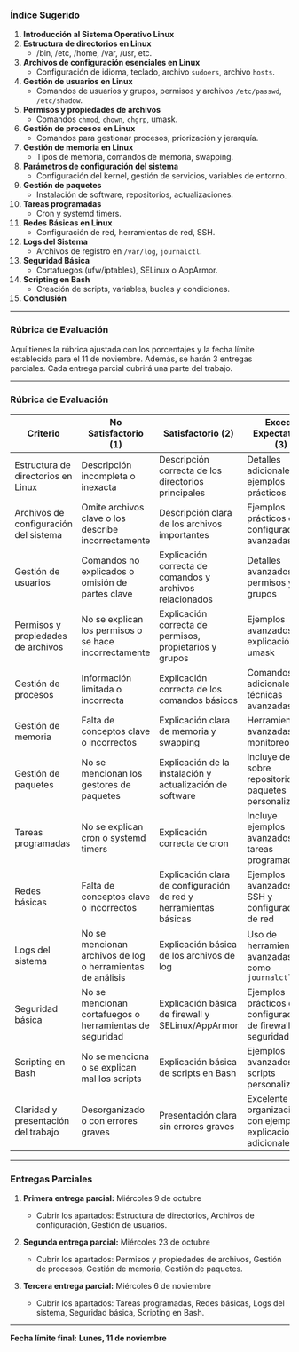 
### Índice Sugerido

1. **Introducción al Sistema Operativo Linux**
2. **Estructura de directorios en Linux**  
   - /bin, /etc, /home, /var, /usr, etc.
3. **Archivos de configuración esenciales en Linux**  
   - Configuración de idioma, teclado, archivo `sudoers`, archivo `hosts`.
4. **Gestión de usuarios en Linux**  
   - Comandos de usuarios y grupos, permisos y archivos `/etc/passwd`, `/etc/shadow`.
5. **Permisos y propiedades de archivos**  
   - Comandos `chmod`, `chown`, `chgrp`, umask.
6. **Gestión de procesos en Linux**  
   - Comandos para gestionar procesos, priorización y jerarquía.
7. **Gestión de memoria en Linux**  
   - Tipos de memoria, comandos de memoria, swapping.
8. **Parámetros de configuración del sistema**  
   - Configuración del kernel, gestión de servicios, variables de entorno.
9. **Gestión de paquetes**  
   - Instalación de software, repositorios, actualizaciones.
10. **Tareas programadas**  
    - Cron y systemd timers.
11. **Redes Básicas en Linux**  
    - Configuración de red, herramientas de red, SSH.
12. **Logs del Sistema**  
    - Archivos de registro en `/var/log`, `journalctl`.
13. **Seguridad Básica**  
    - Cortafuegos (ufw/iptables), SELinux o AppArmor.
14. **Scripting en Bash**  
    - Creación de scripts, variables, bucles y condiciones.
15. **Conclusión**

---

### Rúbrica de Evaluación

Aquí tienes la rúbrica ajustada con los porcentajes y la fecha límite establecida para el 11 de noviembre. Además, se harán 3 entregas parciales. Cada entrega parcial cubrirá una parte del trabajo. 

---

### **Rúbrica de Evaluación**

| Criterio                                      | No Satisfactorio (1) | Satisfactorio (2)         | Excede Expectativas (3)   | Valor (%) |
|-----------------------------------------------|----------------------|---------------------------|----------------------------|-----------|
| Estructura de directorios en Linux            | Descripción incompleta o inexacta | Descripción correcta de los directorios principales | Detalles adicionales y ejemplos prácticos | 10%      |
| Archivos de configuración del sistema         | Omite archivos clave o los describe incorrectamente | Descripción clara de los archivos importantes | Ejemplos prácticos o configuraciones avanzadas | 10%      |
| Gestión de usuarios                           | Comandos no explicados o omisión de partes clave | Explicación correcta de comandos y archivos relacionados | Detalles avanzados de permisos y grupos | 10%      |
| Permisos y propiedades de archivos            | No se explican los permisos o se hace incorrectamente | Explicación correcta de permisos, propietarios y grupos | Ejemplos avanzados y explicación de umask | 10%      |
| Gestión de procesos                           | Información limitada o incorrecta | Explicación correcta de los comandos básicos | Comandos adicionales o técnicas avanzadas | 10%      |
| Gestión de memoria                            | Falta de conceptos clave o incorrectos | Explicación clara de memoria y swapping | Herramientas avanzadas de monitoreo | 10%      |
| Gestión de paquetes                           | No se mencionan los gestores de paquetes | Explicación de la instalación y actualización de software | Incluye detalles sobre repositorios y paquetes personalizados | 10%      |
| Tareas programadas                            | No se explican cron o systemd timers | Explicación correcta de cron | Incluye ejemplos avanzados de tareas programadas | 5%       |
| Redes básicas                                 | Falta de conceptos clave o incorrectos | Explicación clara de configuración de red y herramientas básicas | Ejemplos avanzados de SSH y configuración de red | 5%       |
| Logs del sistema                              | No se mencionan archivos de log o herramientas de análisis | Explicación básica de los archivos de log | Uso de herramientas avanzadas como `journalctl` | 5%       |
| Seguridad básica                              | No se mencionan cortafuegos o herramientas de seguridad | Explicación básica de firewall y SELinux/AppArmor | Ejemplos prácticos de configuración de firewall y seguridad | 5%       |
| Scripting en Bash                             | No se menciona o se explican mal los scripts | Explicación básica de scripts en Bash | Ejemplos avanzados de scripts personalizados | 10%      |
| Claridad y presentación del trabajo           | Desorganizado o con errores graves | Presentación clara sin errores graves | Excelente organización con ejemplos y explicaciones adicionales | 10%      |

---

### **Entregas Parciales**

1. **Primera entrega parcial:** Miércoles 9 de octubre  
   - Cubrir los apartados: Estructura de directorios, Archivos de configuración, Gestión de usuarios.

2. **Segunda entrega parcial:** Miércoles 23 de octubre  
   - Cubrir los apartados: Permisos y propiedades de archivos, Gestión de procesos, Gestión de memoria, Gestión de paquetes.

3. **Tercera entrega parcial:** Miércoles 6 de noviembre  
   - Cubrir los apartados: Tareas programadas, Redes básicas, Logs del sistema, Seguridad básica, Scripting en Bash.

---

**Fecha límite final:** **Lunes, 11 de noviembre**